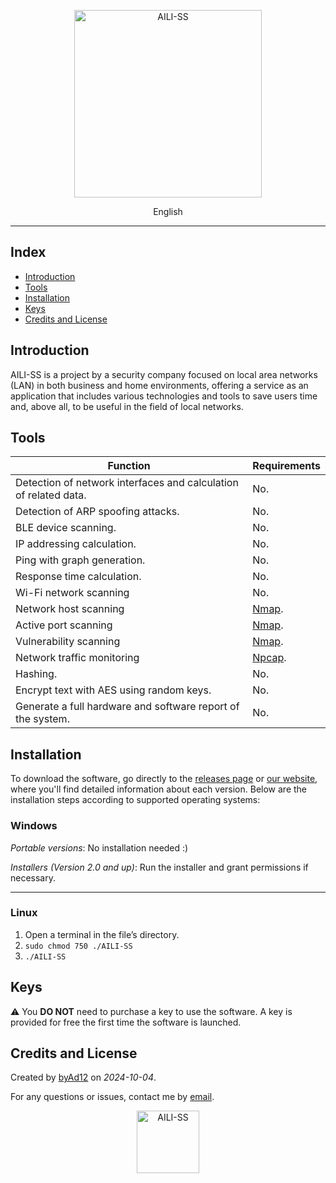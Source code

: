 <p align="center"><img style="width: 300px;" src="https://aili-ss.pages.dev/Img/Logos/Logo_Nombre_Blanco.png" alt="AILI-SS"></p>

<p align="center">English</p>

---

## Index

- [Introduction](#introduction)
- [Tools](#tools)
- [Installation](#installation)
- [Keys](#keys)
- [Credits and License](#credits-and-license)

## Introduction

AILI-SS is a project by a security company focused on local area networks (LAN) in both business and home environments, offering a service as an application that includes various technologies and tools to save users time and, above all, to be useful in the field of local networks.

## Tools

| Function                                   | Requirements |
|-------------------------------------------|--------------|
| Detection of network interfaces and calculation of related data. | No.         |
| Detection of ARP spoofing attacks.        | No.         |
| BLE device scanning.                      | No.         |
| IP addressing calculation.                | No.         |
| Ping with graph generation.               | No.         |
| Response time calculation.                | No.         |
| Wi-Fi network scanning                    | No.         |
| Network host scanning                     | [Nmap](https://nmap.org).   |
| Active port scanning                      | [Nmap](https://nmap.org).   |
| Vulnerability scanning                    | [Nmap](https://nmap.org).   |
| Network traffic monitoring                | [Npcap](https://npcap.org). |
| Hashing.                                  | No.         |
| Encrypt text with AES using random keys.  | No.         |
| Generate a full hardware and software report of the system. | No.         |

## Installation

To download the software, go directly to the [releases page](https://github.com/byAd12/AILI-SS/releases) or [our website](https://www.aili-ss.xyz/Descargar), where you'll find detailed information about each version. Below are the installation steps according to supported operating systems:

### Windows

_Portable versions_: No installation needed :)

_Installers (Version 2.0 and up)_: Run the installer and grant permissions if necessary.

---

### Linux

1. Open a terminal in the file’s directory.
2. ```sudo chmod 750 ./AILI-SS```
3. ```./AILI-SS```

## Keys

⚠️ You **DO NOT** need to purchase a key to use the software. A key is provided for free the first time the software is launched.

## Credits and License

Created by [byAd12](https://byad12.pages.dev) on _2024-10-04_.

For any questions or issues, contact me by [email](mailto:adgimenezp@gmail.com).

<p align="center"><img style="width: 100px;" src="https://aili-ss.pages.dev/Img/Logos/Logo_Escudo.svg" alt="AILI-SS"></p>
